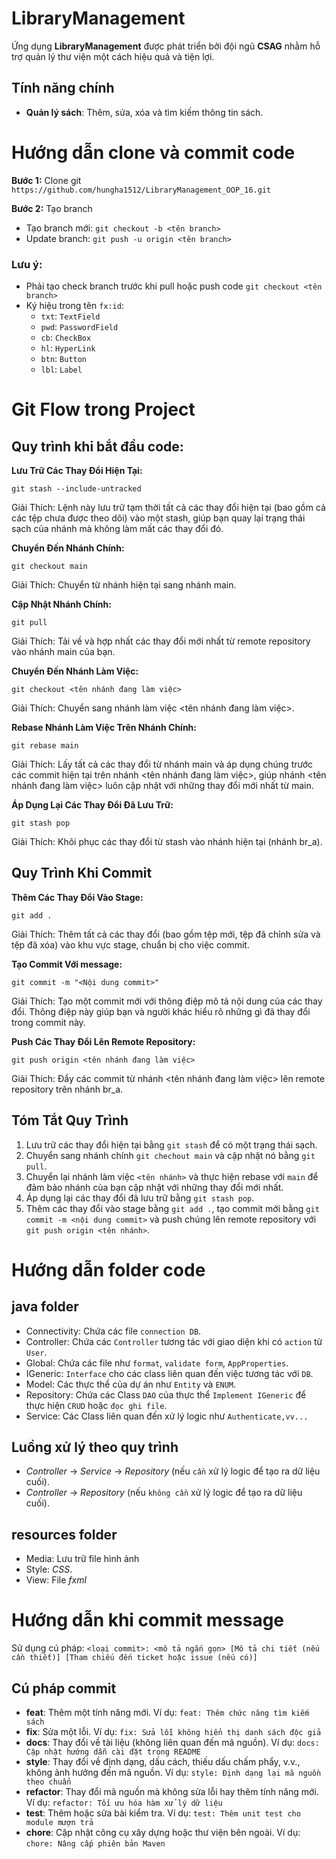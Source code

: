 # LibraryManagement

Ứng dụng **LibraryManagement** được phát triển bởi đội ngũ **CSAG** nhằm hỗ trợ quản lý thư viện một cách hiệu quả và
tiện lợi.

## Tính năng chính

- **Quản lý sách**: Thêm, sửa, xóa và tìm kiếm thông tin sách.

# Hướng dẫn clone và commit code

**Bước 1:** Clone git `https://github.com/hungha1512/LibraryManagement_OOP_16.git`

**Bước 2:** Tạo branch

- Tạo branch mới: `git checkout -b <tên branch>`
- Update branch: `git push -u origin <tên branch>`

### Lưu ý:

- Phải tạo check branch trước khi pull hoặc push code `git checkout <tên branch>`
- Ký hiệu trong tên `fx:id`:
    - `txt`: `TextField`
    - `pwd`: `PasswordField`
    - `cb`: `CheckBox`
    - `hl`: `HyperLink`
    - `btn`: `Button`
    - `lbl`: `Label`

# Git Flow trong Project

## Quy trình khi bắt đầu code:

**Lưu Trữ Các Thay Đổi Hiện Tại:**

`git stash --include-untracked`

Giải Thích: Lệnh này lưu trữ tạm thời tất cả các thay đổi hiện tại (bao gồm cả các tệp chưa được theo dõi) vào một
stash, giúp bạn quay lại trạng thái sạch của nhánh mà không làm mất các thay đổi đó.

**Chuyển Đến Nhánh Chính:**

`git checkout main`

Giải Thích: Chuyển từ nhánh hiện tại sang nhánh main.

**Cập Nhật Nhánh Chính:**

`git pull`

Giải Thích: Tải về và hợp nhất các thay đổi mới nhất từ remote repository vào nhánh main của bạn.

**Chuyển Đến Nhánh Làm Việc:**

`git checkout <tên nhánh đang làm việc>`

Giải Thích: Chuyển sang nhánh làm việc <tên nhánh đang làm việc>.

**Rebase Nhánh Làm Việc Trên Nhánh Chính:**

`git rebase main`

Giải Thích: Lấy tất cả các thay đổi từ nhánh main và áp dụng chúng trước các commit hiện tại trên nhánh <tên nhánh đang
làm việc>, giúp nhánh <tên nhánh đang làm việc> luôn cập nhật với những thay đổi mới nhất từ main.

**Áp Dụng Lại Các Thay Đổi Đã Lưu Trữ:**

`git stash pop`

Giải Thích: Khôi phục các thay đổi từ stash vào nhánh hiện tại (nhánh br_a).

## Quy Trình Khi Commit

**Thêm Các Thay Đổi Vào Stage:**

`git add .`

Giải Thích: Thêm tất cả các thay đổi (bao gồm tệp mới, tệp đã chỉnh sửa và tệp đã xóa) vào khu vực stage, chuẩn bị cho
việc commit.

**Tạo Commit Với message:**

`git commit -m "<Nội dung commit>"`

Giải Thích: Tạo một commit mới với thông điệp mô tả nội dung của các thay đổi. Thông điệp này giúp bạn và người khác
hiểu rõ những gì đã thay đổi trong commit này.

**Push Các Thay Đổi Lên Remote Repository:**

`git push origin <tên nhánh đang làm việc>`

Giải Thích: Đẩy các commit từ nhánh <tên nhánh đang làm việc> lên remote repository trên nhánh br_a.

## Tóm Tắt Quy Trình

1. Lưu trữ các thay đổi hiện tại bằng `git stash` để có một trạng thái sạch.
2. Chuyển sang nhánh chính `git chechout main` và cập nhật nó bằng `git pull`.
3. Chuyển lại nhánh làm việc `<tên nhánh>` và thực hiện rebase với `main` để đảm bảo nhánh của bạn cập nhật với những
   thay đổi mới nhất.
4. Áp dụng lại các thay đổi đã lưu trữ bằng `git stash pop`.
5. Thêm các thay đổi vào stage bằng `git add .`, tạo commit mới bằng `git commit -m <nội dung commit>` và push chúng lên
   remote repository với `git push origin <tên nhánh>`.

# Hướng dẫn folder code

## java folder

- Connectivity: Chứa các file `connection DB`.
- Controller: Chứa các `Controller` tương tác với giao diện khi có `action` từ `User`.
- Global: Chứa các file như `format`, `validate form`, `AppProperties`.
- IGeneric: `Interface` cho các class liên quan đến việc tương tác với `DB`.
- Model: Các thực thể của dự án như `Entity` và `ENUM`.
- Repository: Chứa các Class `DAO` của thực thể `Implement IGeneric` để thực hiện `CRUD` hoặc `đọc ghi file`.
- Service: Các Class liên quan đến xử lý logic như `Authenticate,vv...`

## Luồng xử lý theo quy trình

- *Controller* -> *Service* -> *Repository* (nếu `cần` xử lý logic để tạo ra dữ liệu cuối).
- *Controller* -> *Repository* (nếu `không cần` xử lý logic để tạo ra dữ liệu cuối).

## resources folder

- Media: Lưu trữ file hình ảnh
- Style: _CSS_.
- View: File _fxml_

# Hướng dẫn khi commit message

Sử dụng cú
pháp: `<loại commit>: <mô tả ngắn gọn> [Mô tả chi tiết (nếu cần thiết)] [Tham chiếu đến ticket hoặc issue (nếu có)]`

## Cú pháp commit

- **feat**: Thêm một tính năng mới. Ví dụ: `feat: Thêm chức năng tìm kiếm sách`
- **fix**: Sửa một lỗi. Ví dụ: `fix: Sửa lỗi không hiển thị danh sách độc giả`
- **docs**: Thay đổi về tài liệu (không liên quan đến mã nguồn). Ví dụ: `docs: Cập nhật hướng dẫn cài đặt trong README`
- **style**: Thay đổi về định dạng, dấu cách, thiếu dấu chấm phẩy, v.v., không ảnh hưởng đến mã nguồn. Ví
  dụ: `style: Định dạng lại mã nguồn theo chuẩn`
- **refactor**: Thay đổi mã nguồn mà không sửa lỗi hay thêm tính năng mới. Ví dụ: `refactor: Tối ưu hóa hàm xử lý dữ liệu`
- **test**: Thêm hoặc sửa bài kiểm tra. Ví dụ: `test: Thêm unit test cho module mượn trả`
- **chore**: Cập nhật công cụ xây dựng hoặc thư viện bên ngoài. Ví dụ: `chore: Nâng cấp phiên bản Maven`
